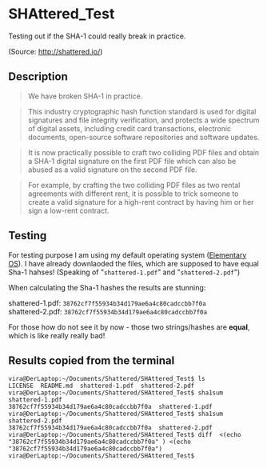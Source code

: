 # SHAttered_Test
Testing out if the SHA-1 could really break in practice.

(Source: http://shattered.io/)

## Description

> We have broken SHA-1 in practice.

> This industry cryptographic hash function standard is used for digital signatures and file integrity verification, and protects a wide spectrum of digital assets, including credit card transactions, electronic documents, open-source software repositories and software updates.

> It is now practically possible to craft two colliding PDF files and obtain a SHA-1 digital signature on the first PDF file which can also be abused as a valid signature on the second PDF file.

> For example, by crafting the two colliding PDF files as two rental agreements with different rent, it is possible to trick someone to create a valid signature for a high-rent contract by having him or her sign a low-rent contract.

## Testing

For testing purpose I am using my default operating system ([Elementary OS](https://elementary.io/)). I have already downlaoded the files, which are supposed to have equal Sha-1 hahses! (Speaking of "`shattered-1.pdf`" and "`shattered-2.pdf`")

When calculating the Sha-1 hashes the results are stunning:

shattered-1.pdf:  `38762cf7f55934b34d179ae6a4c80cadccbb7f0a`<br /> 
shattered-2.pdf:  `38762cf7f55934b34d179ae6a4c80cadccbb7f0a`

For those how do not see it by now - those two strings/hashes are **equal**, which is like really really bad!

## Results copied from the terminal
```
vira@DerLaptop:~/Documents/Shattered/SHAttered_Test$ ls
LICENSE  README.md  shattered-1.pdf  shattered-2.pdf
vira@DerLaptop:~/Documents/Shattered/SHAttered_Test$ sha1sum shattered-1.pdf 
38762cf7f55934b34d179ae6a4c80cadccbb7f0a  shattered-1.pdf
vira@DerLaptop:~/Documents/Shattered/SHAttered_Test$ sha1sum shattered-2.pdf 
38762cf7f55934b34d179ae6a4c80cadccbb7f0a  shattered-2.pdf
vira@DerLaptop:~/Documents/Shattered/SHAttered_Test$ diff  <(echo "38762cf7f55934b34d179ae6a4c80cadccbb7f0a" ) <(echo "38762cf7f55934b34d179ae6a4c80cadccbb7f0a")
vira@DerLaptop:~/Documents/Shattered/SHAttered_Test$ 
```
